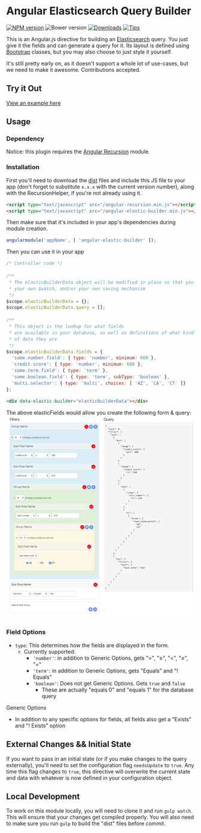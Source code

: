 # Angular Elasticsearch Query Builder

[![NPM version][npm-image]][npm-url]
![Bower version][bower-image]
[![Downloads][downloads-image]][downloads-url]
[![Tips][gratipay-image]][gratipay-url]

This is an Angular.js directive for building an [Elasticsearch](https://www.elastic.co/) query.
You just give it the fields and can generate a query for it. Its layout is defined using [Bootstrap](http://getbootstrap.com/) classes, but you may also choose to just style it yourself.

It's still pretty early on, as it doesn't support a whole lot of use-cases, but we need to make it awesome. Contributions accepted.

## Try it Out
[View an example here](http://dncrews.com/angular-elastic-builder/examples/)

## Usage

### Dependency
Notice: this plugin requires the [Angular Recursion](https://github.com/marklagendijk/angular-recursion) module.

### Installation
First you'll need to download the [dist](https://github.com/dncrews/angular-elastic-builder/tree/master/dist) files and include this JS file to your app (don't forget to substitute `x.x.x` with the current version number), along with the RecursionHelper, if you're not already using it.
```html
<script type="text/javascript" src="/angular-recursion.min.js"></script>
<script type="text/javascript" src="/angular-elastic-builder.min.js"></script>
```

Then make sure that it's included in your app's dependencies during module creation.

```js
angularmodule('appName', [ 'angular-elastic-builder' ]);
```

Then you can use it in your app
```js
/* Controller code */

/**
 * The elasticBuilderData object will be modified in place so that you can use
 * your own $watch, and/or your own saving mechanism
 */
$scope.elasticBuilderData = {};
$scope.elasticBuilderData.query = [];

/**
 * This object is the lookup for what fields
 * are available in your database, as well as definitions of what kind
 * of data they are
 */
$scope.elasticBuilderData.fields = {
  'some.number.field': { type: 'number', minimum: 600 },
  'credit.score': { type: 'number', minimum: 600 },
  'some.term.field': { type: 'term' },
  'some.boolean.field': { type: 'term', subType: 'boolean' },
  'multi.selector': { type: 'multi', choices: [ 'AZ', 'CA', 'CT' ]}
};
```

```html
<div data-elastic-builder="elasticBuilderData"></div>
```

The above elasticFields would allow you create the following form & query:
![Screenshot][screenshot-image]


### Field Options
  - `type`: This determines how the fields are displayed in the form.
    - Currently supported:
      - `'number'`: in addition to Generic Options, gets "&gt;", "&ge;", "&lt;", "&le;", "="
      - `'term'`: in addition to Generic Options, gets "Equals" and "! Equals"
      - `'boolean'`: Does not get Generic Options. Gets `true` and `false`
        - These are actually "equals 0" and "equals 1" for the database query

Generic Options
  - In addition to any specific options for fields, all fields also get a "Exists" and "! Exists" option


## External Changes && Initial State
If you want to pass in an initial state (or if you make changes to the query externally), you'll need to
set the configuration flag `needsUpdate` to `true`. Any time this flag changes to `true`, this directive
will overwrite the current state and data with whatever is now defined in your configuration object.


## Local Development
To work on this module locally, you will need to clone it and run `gulp watch`. This will ensure that your changes get compiled properly. You will also need to make sure you run `gulp` to build the "dist" files before commit.


[npm-image]: https://img.shields.io/npm/v/angular-elastic-builder.svg
[npm-url]: https://www.npmjs.org/package/angular-elastic-builder
[bower-image]: https://img.shields.io/bower/v/angular-elastic-builder.svg
[downloads-image]: https://img.shields.io/npm/dm/angular-elastic-builder.svg
[downloads-url]: https://www.npmjs.org/package/angular-elastic-builder
[gratipay-image]: https://img.shields.io/gratipay/dncrews.svg
[gratipay-url]: https://www.gratipay.com/dncrews/
[screenshot-image]: https://raw.githubusercontent.com/flavioespinoza/angular-elastic-builder/master/screenshot.png
